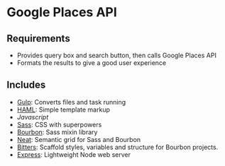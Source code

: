 # Google Places API

Requirements
------------
* Provides query box and search button, then calls Google Places API
* Formats the results to give a good user experience


Includes
--------
* [Gulp](http://gulpjs.com): Converts files and task running
* [HAML](http://haml.info):
  Simple template markup
* *Javascript*
* [Sass](http://sass-lang.com):
  CSS with superpowers
* [Bourbon](http://bourbon.io):
  Sass mixin library
* [Neat](http://neat.bourbon.io):
  Semantic grid for Sass and Bourbon
* [Bitters](http://bitters.bourbon.io):
  Scaffold styles, variables and structure for Bourbon projects.
* [Express](http://expressjs.com): Lightweight Node web server

